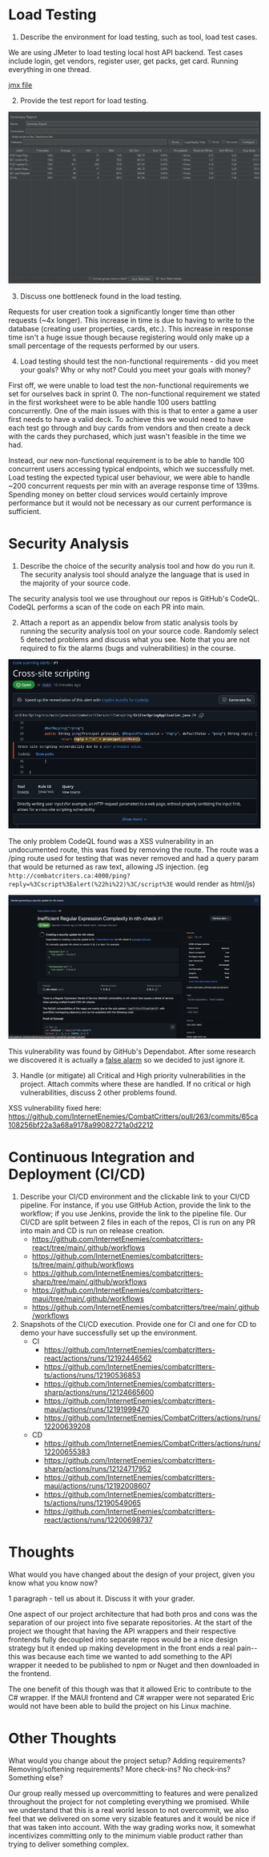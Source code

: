 # Load Testing

1. Describe the environment for load testing, such as tool, load test cases.

We are using JMeter to load testing local host API backend. Test cases include login, get vendors, register user, get packs, get card. Running everything in one thread.

[jmx file](./CC_load_test.jmx)

2. Provide the test report for load testing.

![Load Test](./load-test.png)

3. Discuss one bottleneck found in the load testing.

Requests for user creation took a significantly longer time than other requests (~4x longer). This increase in time is due to having to write to the database (creating user properties, cards, etc.). This increase in response time isn't a huge issue though because registering would only make up a small percentage of the requests performed by our users.

4. Load testing should test the non-functional requirements - did you meet your goals? Why or why not? Could you meet your goals with money?

First off, we were unable to load test the non-functional requirements we set for ourselves back in sprint 0. The non-functional requirement we stated in the first worksheet were to be able handle 100 users battling concurrently. One of the main issues with this is that to enter a game a user first needs to have a valid deck. To achieve this we would need to have each test go through and buy cards from vendors and then create a deck with the cards they purchased, which just wasn't feasible in the time we had. 

Instead, our new non-functional requirement is to be able to handle 100 concurrent users accessing typical endpoints, which we successfully met. Load testing the expected typical user behaviour, we were able to handle ~200 concurrent requests per min with an average response time of 139ms. Spending money on better cloud services would certainly improve performance but it would not be necessary as our current performance is sufficient.


# Security Analysis

1. Describe the choice of the security analysis tool and how do you run it. The security analysis tool should analyze the language that is used in the majority of your source code.

The security analysis tool we use throughout our repos is GitHub's CodeQL. CodeQL performs a scan of the code on each PR into main.

2. Attach a report as an appendix below from static analysis tools by running the security analysis tool on your source code. Randomly select 5 detected problems and discuss what you see. Note that you are not required to fix the alarms (bugs and vulnerabilities) in the course.

![XSS Vulnerability](./XSS.png)

The only problem CodeQL found was a XSS vulnerability in an undocumented route, this was fixed by removing the route. The route was a /ping route used for testing that was never removed and had a query param that would be returned as raw text, allowing JS injection. (eg `http://combatcriters.ca:4000/ping?reply=%3Cscript%3Ealert(%22hi%22)%3C/script%3E` would render as html/js)

![Ineficient Regular Expression](./inneficient-check.jpg)

This vulnerability was found by GitHub's Dependabot. After some research we discovered it is actually a [false alarm](https://stackoverflow.com/a/71333355) so we decided to just ignore it.

3. Handle (or mitigate) all Critical and High priority vulnerabilities in the project. Attach commits where these are handled. If no critical or high vulnerabilities, discuss 2 other problems found.

XSS vulnerability fixed here: https://github.com/InternetEnemies/CombatCritters/pull/263/commits/65ca108256bf22a3a68a9178a99082721a0d2212

# Continuous Integration and Deployment (CI/CD)

1. Describe your CI/CD environment and the clickable link to your CI/CD pipeline. For instance, if you use GitHub Action, provide the link to the workflow; if you use Jenkins, provide the link to the pipeline file.
    Our CI/CD are split between 2 files in each of the repos, CI is run on any PR into main and CD is run on release creation.
    - https://github.com/InternetEnemies/combatcritters-react/tree/main/.github/workflows
    - https://github.com/InternetEnemies/combatcritters-ts/tree/main/.github/workflows
    - https://github.com/InternetEnemies/combatcritters-sharp/tree/main/.github/workflows
    - https://github.com/InternetEnemies/combatcritters-maui/tree/main/.github/workflows
    - https://github.com/InternetEnemies/combatcritters/tree/main/.github/workflows
2. Snapshots of the CI/CD execution. Provide one for CI and one for CD to demo your have successfully set up the environment.
    - CI
        - https://github.com/InternetEnemies/combatcritters-react/actions/runs/12192446562
        - https://github.com/InternetEnemies/combatcritters-ts/actions/runs/12190536853
        - https://github.com/InternetEnemies/combatcritters-sharp/actions/runs/12124665600
        - https://github.com/InternetEnemies/combatcritters-maui/actions/runs/12191999470
        - https://github.com/InternetEnemies/CombatCritters/actions/runs/12200639208
    - CD
        - https://github.com/InternetEnemies/CombatCritters/actions/runs/12200655383
        - https://github.com/InternetEnemies/combatcritters-sharp/actions/runs/12124717952
        - https://github.com/InternetEnemies/combatcritters-maui/actions/runs/12192008607
        - https://github.com/InternetEnemies/combatcritters-ts/actions/runs/12190549065
        - https://github.com/InternetEnemies/combatcritters-react/actions/runs/12200698737

# Thoughts

What would you have changed about the design of your project, given you know what you know now?

1 paragraph - tell us about it. Discuss it with your grader.

One aspect of our project architecture that had both pros and cons was the separation of our project into five separate repositories. At the start of the project we thought that having the API wrappers and their respective frontends fully decoupled into separate repos would be a nice design strategy but it ended up making development in the front ends a real pain--this was because each time we wanted to add something to the API wrapper it needed to be published to npm or Nuget and then downloaded in the frontend. 

The one benefit of this though was that it allowed Eric to contribute to the C# wrapper. If the MAUI frontend and C# wrapper were not separated Eric would not have been able to build the project on his Linux machine.

# Other Thoughts 

What would you change about the project setup? Adding requirements? Removing/softening requirements? More check-ins? No check-ins? Something else?

Our group really messed up overcommitting to features and were penalized throughout the project for not completing everything we promised. While we understand that this is a real world lesson to not overcommit, we also feel that we delivered on some very sizable features and it would be nice if that was taken into account. With the way grading works now, it somewhat incentivizes committing only to the minimum viable product rather than trying to deliver something complex.
